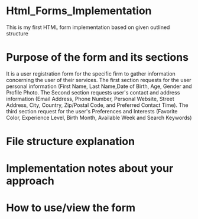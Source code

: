 # Html_Forms_Implementation
This is my first HTML form implementation based on given outlined structure

# Purpose of the form and its sections
It is a user registration form for the specific firm to gather information concerning the user of their services. 
The first section requests for the user personal information (First Name, Last Name,Date of Birth, Age, Gender and Profile Photo.
The Second section requests user's contact and address information (Email Address, Phone Number, Personal Website, Street Address, City, Country, Zip/Postal Code, and Preferred Contact Time).
The third section request for the user's Preferences and Interests (Favorite Color, Experience Level, Birth Month, Available Week and Search Keywords)




# File structure explanation
# Implementation notes about your approach
# How to use/view the form
